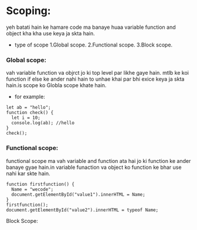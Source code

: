 # Scoping:

yeh batati hain ke hamare code ma banaye huaa variable function and object kha kha use keya ja skta hain.

- type of scope
  1.Global scope.
  2.Functional scope.
  3.Block scope.

### Global scope:

vah variable function va objrct jo ki top level par likhe gaye hain. mtlb ke koi function if else ke ander nahi hain to unhae khai par bhi exice keya ja skta hain.is scope ko Globla scope khate hain.

- for example:

```
let ab = "hello";
function check() {
  let i = 10;
  console.log(ab); //hello
}
check();
```

### Functional scope:

functional scope ma vah variable and function ata hai jo ki function ke ander banaye gyae hain.in variable funaction va object ko function ke bhar use nahi kar skte hain.

```
function firstfunction() {
  Name = "wecode";
  document.getElementById("value1").innerHTML = Name;
}
firstfunction();
document.getElementById("value2").innerHTML = typeof Name;

```

Block Scope:
